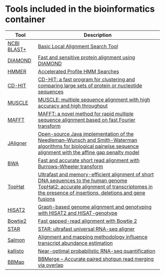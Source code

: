 # Tools included in the bioinformatics container

| Tool | Description |
| ---- | ----------- |
| [NCBI BLAST+](https://blast.ncbi.nlm.nih.gov/Blast.cgi?PAGE_TYPE=BlastDocs&DOC_TYPE=Download) | [Basic Local Alignment Search Tool](https://www.ncbi.nlm.nih.gov/pubmed/2231712) |
| [DIAMOND](http://diamondsearch.org) | [Fast and sensitive protein alignment using DIAMOND](https://www.ncbi.nlm.nih.gov/pubmed/25402007) |
| [HMMER](http://hmmer.org/) | [Accelerated Profile HMM Searches](https://www.ncbi.nlm.nih.gov/pubmed/22039361) |
| [CD-HIT](http://weizhongli-lab.org/cd-hit/)  | [CD-HIT: a fast program for clustering and comparing large sets of protein or nucleotide sequences](https://www.ncbi.nlm.nih.gov/pubmed/16731699)  |
| [MUSCLE](https://www.drive5.com/muscle/) | [MUSCLE: multiple sequence alignment with high accuracy and high throughput](https://www.ncbi.nlm.nih.gov/pubmed/15034147) |
| [MAFFT](https://mafft.cbrc.jp/alignment/software/) | [MAFFT: a novel method for rapid multiple sequence alignment based on fast Fourier transform](https://www.ncbi.nlm.nih.gov/pubmed/12136088) |
| [JAligner](https://github.com/ahmedmoustafa/JAligner) | [Open-source Java implementation of the Needleman–Wunsch and Smith-Waterman algorithms for biological pairwise sequence alignment with the affine gap penalty model](http://jaligner.sourceforge.net/) |
| [BWA](https://github.com/lh3/bwa) | [Fast and accurate short read alignment with Burrows–Wheeler transform](https://www.ncbi.nlm.nih.gov/pubmed/19451168) |
| [TopHat](https://ccb.jhu.edu/software/tophat/) | [Ultrafast and memory-efficient alignment of short DNA sequences to the human genome](https://www.ncbi.nlm.nih.gov/pubmed/19261174)<br>[TopHat2: accurate alignment of transcriptomes in the presence of insertions, deletions and gene fusions](https://www.ncbi.nlm.nih.gov/pubmed/23618408) |
| [HISAT2](http://daehwankimlab.github.io/hisat2/) | [Graph-based genome alignment and genotyping with HISAT2 and HISAT-genotype](https://www.ncbi.nlm.nih.gov/pubmed/31375807) |
| [Bowtie2](http://bowtie-bio.sourceforge.net/bowtie2/) | [Fast gapped-read alignment with Bowtie 2](https://www.ncbi.nlm.nih.gov/pubmed/22388286) |
| [STAR](https://github.com/alexdobin/STAR) | [STAR: ultrafast universal RNA-seq aligner](https://www.ncbi.nlm.nih.gov/pubmed/23104886) |
| [Salmon](https://combine-lab.github.io/salmon/) | [Alignment and mapping methodology influence transcript abundance estimation](https://doi.org/10.1101/657874) |
| [kallisto](https://pachterlab.github.io/kallisto/) | [Near-optimal probabilistic RNA-seq quantification](https://www.ncbi.nlm.nih.gov/pubmed/27043002) |
| [BBMap](https://sourceforge.net/projects/bbmap/) | [BBMerge – Accurate paired shotgun read merging via overlap](https://www.ncbi.nlm.nih.gov/pubmed/29073143) |

